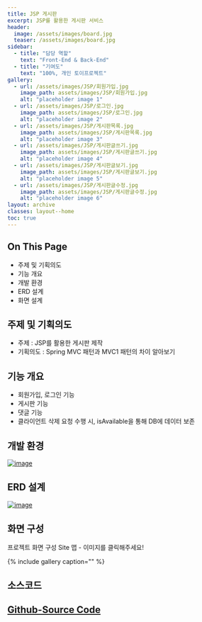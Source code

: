 ```yaml
---
title: JSP 게시판
excerpt: JSP를 활용한 게시판 서비스
header:
  image: /assets/images/board.jpg
  teaser: /assets/images/board.jpg
sidebar:
  - title: "담당 역할"
    text: "Front-End & Back-End"
  - title: "기여도"
    text: "100%, 개인 토이프로젝트"
gallery:
  - url: /assets/images/JSP/회원가입.jpg
    image_path: assets/images/JSP/회원가입.jpg
    alt: "placeholder image 1"
  - url: /assets/images/JSP/로그인.jpg
    image_path: assets/images/JSP/로그인.jpg
    alt: "placeholder image 2"
  - url: /assets/images/JSP/게시판목록.jpg
    image_path: assets/images/JSP/게시판목록.jpg
    alt: "placeholder image 3"
  - url: /assets/images/JSP/게시판글쓰기.jpg
    image_path: assets/images/JSP/게시판글쓰기.jpg
    alt: "placeholder image 4"
  - url: /assets/images/JSP/게시판글보기.jpg
    image_path: assets/images/JSP/게시판글보기.jpg
    alt: "placeholder image 5"
  - url: /assets/images/JSP/게시판글수정.jpg
    image_path: assets/images/JSP/게시판글수정.jpg
    alt: "placeholder image 6"
layout: archive
classes: layout--home
toc: true
---
```




## On This Page

- 주제 및 기획의도
- 기능 개요
- 개발 환경
- ERD 설계
- 화면 설계





## 주제 및 기획의도

- 주제 : JSP를 활용한 게시판 제작
- 기획의도 : Spring MVC 패턴과 MVC1 패턴의 차이 알아보기



## 기능 개요

- 회원가입, 로그인 기능
- 게시판 기능
- 댓글 기능
- 클라이언트 삭제 요청 수행 시, isAvailable을 통해 DB에 데이터 보존





## 개발 환경

[![image](https://user-images.githubusercontent.com/49560745/103338477-e5d4bc80-4ac1-11eb-8488-69edd37d19f3.png)](https://user-images.githubusercontent.com/49560745/103338477-e5d4bc80-4ac1-11eb-8488-69edd37d19f3.png)



## ERD 설계

[![image](https://user-images.githubusercontent.com/49560745/103337133-a86e3000-4abd-11eb-8759-97a877f21512.png)](https://user-images.githubusercontent.com/49560745/103337133-a86e3000-4abd-11eb-8759-97a877f21512.png)



## 화면 구성	

프로젝트 화면 구성 Site 맵 - 이미지를 클릭해주세요!

{% include gallery caption="" %}



## 소스코드

## [Github-Source Code](https://github.com/gwang920/TIL/tree/master/JSP%20%EA%B2%8C%EC%8B%9C%ED%8C%90%20%EB%A7%8C%EB%93%A4%EA%B8%B0)
